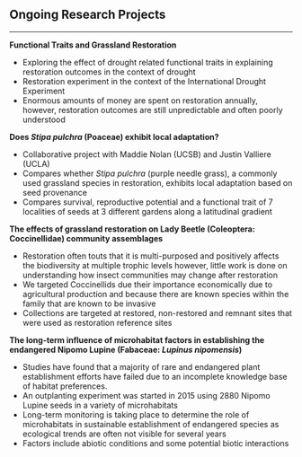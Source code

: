 ## Ongoing Research Projects
----------
**Functional Traits and Grassland Restoration**

* Exploring the effect of drought related functional traits in explaining restoration outcomes in the context of drought
* Restoration experiment in the context of the International Drought Experiment
* Enormous amounts of money are spent on restoration annually, however, restoration outcomes are still unpredictable and often poorly understood

**Does *Stipa pulchra* (Poaceae) exhibit local adaptation?**

* Collaborative project with Maddie Nolan (UCSB) and Justin Valliere (UCLA)
* Compares whether *Stipa pulchra* (purple needle grass), a commonly used grassland species in restoration, exhibits local adaptation based on seed provenance
* Compares survival, reproductive potential and a functional trait of 7 localities of seeds at 3 different gardens along a latitudinal gradient


**The effects of grassland restoration on Lady Beetle (Coleoptera: Coccinellidae) community assemblages**

* Restoration often touts that it is multi-purposed and positively affects the biodiversity at multiple trophic levels however, little work is done on understanding how insect communities may change after restoration
* We targeted Coccinellids due their importance economically due to agricultural production and because there are known species within the family that are known to be invasive
* Collections are targeted at restored, non-restored and remnant sites that were used as restoration reference sites 


**The long-term influence of microhabitat factors in establishing the endangered Nipomo Lupine (Fabaceae: *Lupinus nipomensis*)**

* Studies have found that a majority of rare and endangered plant establishment efforts have failed due to an incomplete knowledge base of habitat preferences.
* An outplanting experiment was started in 2015 using 2880 Nipomo Lupine seeds in a variety of microhabitats
* Long-term monitoring is taking place to determine the role of microhabitats in sustainable establishment of endangered species as ecological trends are often not visible for several years
* Factors include abiotic conditions and some potential biotic interactions

